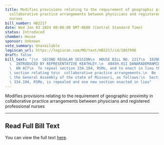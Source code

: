 ```yaml
---
title: Modifies provisions relating to the requirement of geographic proximity in
  collaborative practice arrangements between physicians and registered professional
  nurses
bill_number: HB2217
date: Wed Jan 03 2024 00:00:00 GMT-0600 (Central Standard Time)
status: Introduced
chamber: House
sponsor: Unknown
vote_summary: Unavailable
legiscan_url: https://legiscan.com/MO/text/HB2217/id/2867996
draft: false
bill_text: "|\n  SECOND REGULAR SESSION\n  HOUSE BILL NO. 2217\n  102ND GENERAL ASSEMBLY\n\
  \  INTRODUCED BY REPRESENTATIVE KEATHLEY.\n  4845H.01I DANARADEMANMILLER,ChiefClerk\n\
  \  AN ACT\n  To repeal section 334.104, RSMo, and to enact in lieu thereof one new\
  \ section relating to\n  collaborative practice arrangements.\n  Be it enacted by\
  \ the General Assembly of the state of Missouri, as follows:\n  Section A. Section\
  \ 334.104, RSMo, is repealed and one new section enacted in lieu"
---
```

Modifies provisions relating to the requirement of geographic proximity in collaborative practice arrangements between physicians and registered professional nurses

---

## Read Full Bill Text

You can view the full text [here](https://legiscan.com/MO/text/HB2217/id/2867996).
